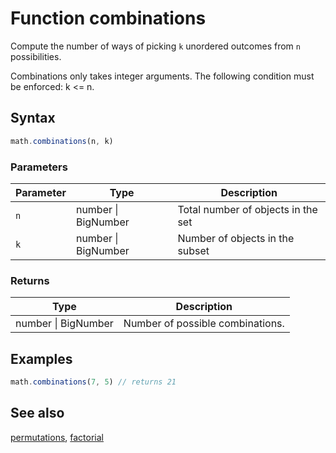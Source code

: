 <!-- Note: This file is automatically generated from source code comments. Changes made in this file will be overridden. -->

# Function combinations

Compute the number of ways of picking `k` unordered outcomes from `n`
possibilities.

Combinations only takes integer arguments.
The following condition must be enforced: k <= n.


## Syntax

```js
math.combinations(n, k)
```

### Parameters

Parameter | Type | Description
--------- | ---- | -----------
`n` | number &#124; BigNumber | Total number of objects in the set
`k` | number &#124; BigNumber | Number of objects in the subset

### Returns

Type | Description
---- | -----------
number &#124; BigNumber | Number of possible combinations.


## Examples

```js
math.combinations(7, 5) // returns 21
```


## See also

[permutations](permutations.md),
[factorial](factorial.md)

